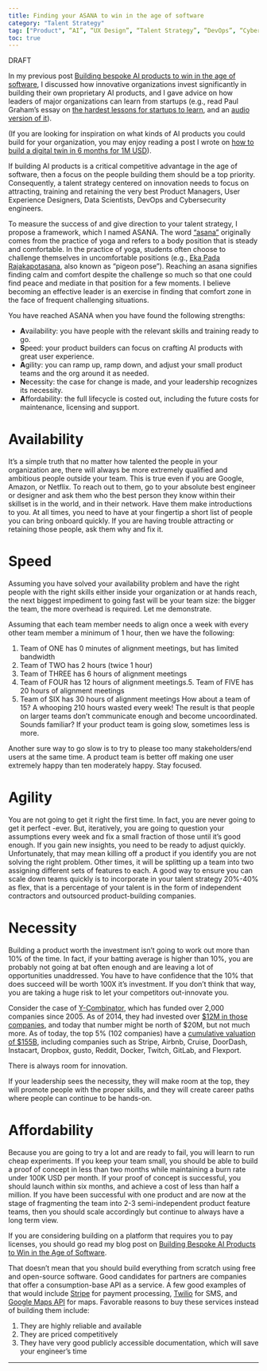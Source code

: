 ```yaml
---
title: Finding your ASANA to win in the age of software 
category: "Talent Strategy"
tag: ["Product", “AI”, “UX Design”, “Talent Strategy”, “DevOps”, “Cybersecurity”, “Outsourcing”]
toc: true
---
```


DRAFT

In my previous post [Building bespoke AI products to win in the age of software](https://blog.dannycastonguay.com/digital%20transformation/building-bespoke-ai-products-to-win-in-the-age-of-software/), I discussed how innovative organizations invest significantly in building their own proprietary AI products, and I gave advice on how leaders of major organizations can learn from startups (e.g., read Paul Graham’s essay on [the hardest lessons for startups to learn](http://paulgraham.com/startuplessons.html), and an [audio version of it](https://blog.dannycastonguay.com/startups/paul-graham/)). 

(If you are looking for inspiration on what kinds of AI products you could build for your organization, you may enjoy reading a post I wrote on [how to build a digital twin in 6 months for 1M USD](https://blog.dannycastonguay.com/digital%20twin/deploy-a-digital-twin-in-6months-for-1MUSD/)).

If building AI products is a critical competitive advantage in the age of software, then a focus on the people building them should be a top priority. Consequently, a talent strategy centered on innovation needs to focus on attracting, training and retaining the very best Product Managers, User Experience Designers, Data Scientists, DevOps and Cybersecurity engineers. 

To measure the success of and give direction to your talent strategy, I propose a framework, which I named ASANA. The word [“asana”](https://en.wikipedia.org/wiki/Asana) originally comes from the practice of yoga and refers to a body position that is steady and comfortable. In the practice of yoga, students often choose to challenge themselves in uncomfortable positions (e.g., [Eka Pada Rajakapotasana](https://www.gaia.com/article/pigeon-pose-eka-pada-rajakapotasana), also known as “pigeon pose”). Reaching an asana signifies finding calm and comfort despite the challenge so much so that one could find peace and mediate in that position for a few moments. I believe becoming an effective leader is an exercise in finding that comfort zone  in the face of frequent challenging situations.

You have reached ASANA when you have found the following strengths:

+ **A**vailability: you have people with the relevant skills and training ready to go.
+ **S**peed: your product builders can focus on crafting AI products with great user experience.
+ **A**gility: you can ramp up, ramp down, and adjust your small product teams and the org around it as needed.
+ **N**ecessity: the case for change is made, and your leadership recognizes its necessity.
+ **A**ffordability: the full lifecycle is costed out, including the future costs for maintenance, licensing and support.

# Availability

It’s a simple truth that no matter how talented the people in your organization are, there will always be more extremely qualified and ambitious people outside your team. This is true even if you are Google, Amazon, or Netflix. To reach out to them, go to your absolute best engineer or designer and ask them who the best person they know within their skillset is in the world, and in their network. Have them make introductions to you. At all times, you need to have at your fingertip a short list of people you can bring onboard quickly. If you are having trouble attracting or retaining those people, ask them why and fix it. 
 
# Speed

Assuming you have solved your availability problem and have the right people with the right skills either inside your organization or at hands reach, the next biggest impediment to going fast will be your team size: the bigger the team, the more overhead is required. Let me demonstrate.

Assuming that each team member needs to align once a week with every other team member a minimum of 1 hour, then we have the following:

1. Team of ONE has 0 minutes of alignment meetings, but has limited bandwidth
2. Team of TWO has 2 hours (twice 1 hour)
3. Team of THREE has 6 hours of alignment meetings
4. Team of FOUR has 12 hours of alignment meetings.5. Team of FIVE has 20 hours of alignment meetings
6. Team of SIX has 30 hours of alignment meetings
How about a team of 15? A whooping 210 hours wasted every week! The result is that people on larger teams don’t communicate enough and become uncoordinated. Sounds familiar? If your product team is going slow, sometimes less is more.

Another sure way to go slow is to try to please too many stakeholders/end users at the same time. A product team is better off making one user extremely happy than ten moderately happy. Stay focused.

# Agility

You are not going to get it right the first time. In fact, you are never going to get it perfect -ever. But, iteratively, you are going to question your assumptions every week and fix a small fraction of those until it’s good enough. If you gain new insights, you need to be ready to adjust quickly. Unfortunately, that may mean killing off a product if you identify you are not solving the right problem. Other times, it will be splitting up a team into two assigning different sets of features to each. 
A good way to ensure you can scale down teams quickly is to incorporate in your talent strategy 20%-40% as flex, that is a percentage of your talent is in the form of  independent contractors and outsourced product-building companies. 

# Necessity

Building a product worth the investment isn’t going to work out more than 10% of the time. In fact, if your batting average is higher than 10%, you are probably not going at bat often enough and are leaving a lot of opportunities unaddressed. You have to have confidence that the 10% that does succeed will be worth 100X it’s investment. If you don’t think that way, you are taking a huge risk to let your competitors out-innovate you. 

Consider the case of [Y-Combinator](https://en.wikipedia.org/wiki/Y_Combinator), which has funded over 2,000 companies since 2005. As of 2014, they had invested over [$12M in those companies](https://techcrunch.com/2014/07/16/y-combinator-1-billion/), and today that number might be north of $20M, but not much more. As of today, the top 5% (102 companies) have a [cumulative valuation of $155B](https://www.ycombinator.com/topcompanies), including companies such as Stripe, Airbnb, Cruise, DoorDash, Instacart, Dropbox, gusto, Reddit, Docker, Twitch, GitLab, and Flexport. 

There is always room for innovation. 

If your leadership sees the necessity, they will make room at the top, they will promote people with the proper skills, and they will create career paths where people can continue to be hands-on. 

# Affordability

Because you are going to try a lot and are ready to fail, you will learn to run cheap experiments. If you keep your team small, you should be able to build a proof of concept in less than two months while maintaining a burn rate under 100K USD per month. If your proof of concept is successful, you should launch within six months, and achieve a cost of less than half a million. If you have been successful with one product and are now at the stage of fragmenting the team into 2-3 semi-independent product feature teams, then you should scale accordingly but continue to always have a long term view.

If you are considering building on a platform that requires you to pay licenses, you should go read my blog post on [Building Bespoke AI Products to Win in the Age of Software](https://blog.dannycastonguay.com/digital%20transformation/building-bespoke-ai-products-to-win-in-the-age-of-software/). 

That doesn’t mean that you should build everything from scratch using free and open-source software. Good candidates for partners are companies that offer a consumption-base API as a service. A few good examples of that would include [Stripe](https://stripe.com/) for payment processing, [Twilio](https://www.twilio.com/) for SMS, and [Google Maps API](https://developers.google.com/maps/documentation) for maps. Favorable reasons to buy these services instead of building them include:

1. They are highly reliable and available
2. They are priced competitively
3. They have very good publicly accessible documentation, which will save your engineer’s time


--------




